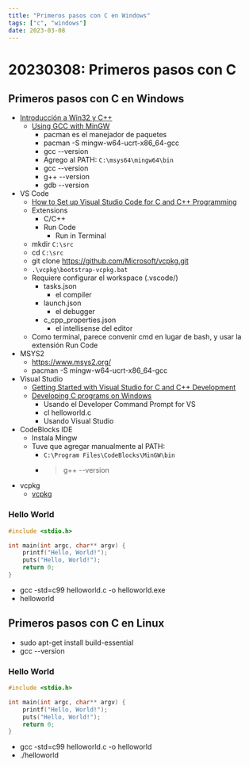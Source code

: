 ```yaml
---
title: "Primeros pasos con C en Windows"
tags: ["c", "windows"]
date: 2023-03-08
---
```


# 20230308: Primeros pasos con C

<TagsLinks />

## Primeros pasos con C en Windows

- [Introducción a Win32 y C++](https://docs.microsoft.com/es-es/windows/win32/learnwin32/learn-to-program-for-windows)
	- [Using GCC with MinGW](https://code.visualstudio.com/docs/cpp/config-mingw)
		- pacman es el manejador de paquetes
		- pacman -S mingw-w64-ucrt-x86_64-gcc
		- gcc --version
		- Agrego al PATH: `C:\msys64\mingw64\bin`
		- gcc --version
		- g++ --version
		- gdb --version
- VS Code
	- [How to Set up Visual Studio Code for C and C++ Programming](https://www.youtube.com/watch?v=77v-Poud_io&ab_channel=LearningLad)
	- Extensions
		- C/C++
		- Run Code
			- Run in Terminal
	- mkdir `C:\src`
	- cd `C:\src`
	- git clone https://github.com/Microsoft/vcpkg.git
	- `.\vcpkg\bootstrap-vcpkg.bat`
	- Requiere configurar el workspace (.vscode/)
		- tasks.json
			- el compiler
		- launch.json
			- el debugger
		- c_cpp_properties.json
			- el intellisense del editor
	- Como terminal, parece convenir cmd en lugar de bash, y usar la extensión Run Code
- MSYS2
	- https://www.msys2.org/
	- pacman -S mingw-w64-ucrt-x86_64-gcc
- Visual Studio
	- [Getting Started with Visual Studio for C and C++ Development](https://devblogs.microsoft.com/cppblog/getting-started-with-visual-studio-for-c-and-cpp-development/)
	- [Developing C programs on Windows](https://www.cs.auckland.ac.nz/~paul/C/Windows/)
		- Usando el Developer Command Prompt for VS
		- cl helloworld.c
		- Usando Visual Studio
- CodeBlocks IDE
	- Instala Mingw
	- Tuve que agregar manualmente al PATH:
		- `C:\Program Files\CodeBlocks\MinGW\bin`
		- > g++ --version
- vcpkg
	- [vcpkg](https://vcpkg.io/en/index.html)

### Hello World

```c
#include <stdio.h>

int main(int argc, char** argv) {
    printf("Hello, World!");
    puts("Hello, World!");
    return 0;
}
```

- gcc -std=c99 helloworld.c -o helloworld.exe
- helloworld

## Primeros pasos con C en Linux

- sudo apt-get install build-essential
- gcc --version

### Hello World

```c
#include <stdio.h>

int main(int argc, char** argv) {
    printf("Hello, World!");
    puts("Hello, World!");
    return 0;
}
```

- gcc -std=c99 helloworld.c -o helloworld
- ./helloworld